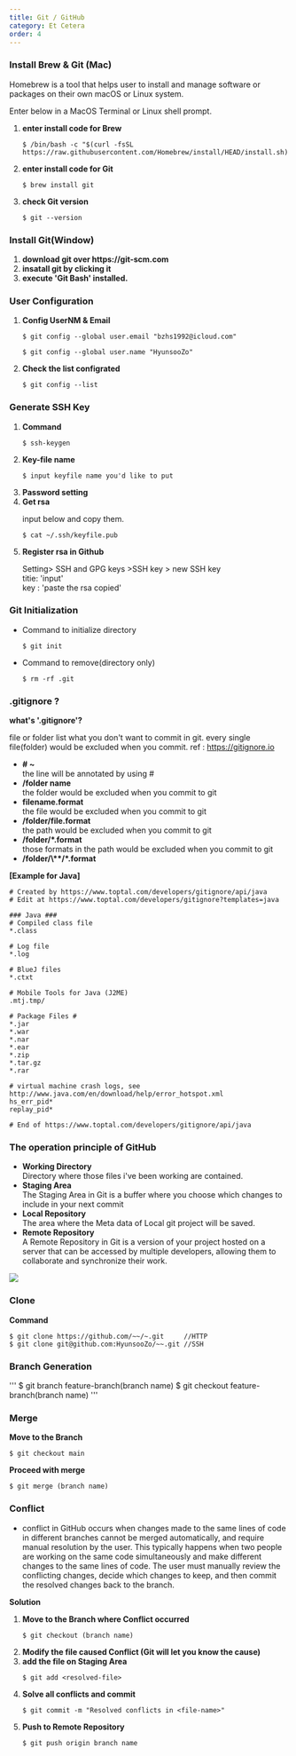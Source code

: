 ```yaml
---
title: Git / GitHub
category: Et Cetera
order: 4
---
```


### Install Brew & Git (Mac) 

Homebrew is a tool that helps user to install and manage software or packages on their own macOS or Linux system.

Enter below in a MacOS Terminal or Linux shell prompt.

<ol>
<li><b>enter install code for Brew</b></li>

```
$ /bin/bash -c "$(curl -fsSL https://raw.githubusercontent.com/Homebrew/install/HEAD/install.sh)"
```
<li><b>enter install code for Git</b></li>

```
$ brew install git
```

<li><b>check Git version</b></li>

```
$ git --version
```
</ol>


### Install Git(Window) 

<ol>
<li><b>download git over  https://git-scm.com</b></li>

<li><b>insatall git by clicking it</b></li>

<li><b>execute 'Git Bash' installed.</b></li>
</ol>


### User Configuration

<ol>
<li><b>Config UserNM & Email</b></li>

```
$ git config --global user.email "bzhs1992@icloud.com"
```

```
$ git config --global user.name "HyunsooZo"
```
<li><b> Check the list configrated</b></li>

```
$ git config --list
```
</ol>


### Generate SSH Key 

<ol>
<li><b>Command</b></li>

```
$ ssh-keygen 
```

<li><b>Key-file name</b></li>

```
$ input keyfile name you'd like to put
```

<li><b>Password setting</b></li>

<li><b>Get rsa</b></li>

input below and copy them. 

```
$ cat ~/.ssh/keyfile.pub
```

<li><b>Register rsa in Github</b></li>

Setting> SSH and GPG keys >SSH key > new SSH key<br>
titie: 'input'<br>
key : 'paste the rsa copied'

</ol>


### Git Initialization

<ul>

<li>Command to initialize directory</li>

```
$ git init
```
<li>Command to remove(directory only)</li>

```
$ rm -rf .git
```
</ul>


### .gitignore ?

**what's '.gitignore'?**

file or folder list what you don't want to commit in git. 
every single file(folder) would be excluded when you commit. 
ref : https://gitignore.io
<ul>
<li><b># ~</b></li>
the line will be annotated by using #
<li><b>/folder name</b></li>
the folder would be excluded when you commit to git 
<li><b>filename.format</b></li>
the file would be excluded when you commit to git 
<li><b>/folder/file.format</b></li>
the path would be excluded when you commit to git 
<li><b>/folder/*.format</b></li>
those formats in the path would be excluded when you commit to git 
<li><b>/folder/\**/*.format</b></li>
</ul>

**[Example for Java]**
```
# Created by https://www.toptal.com/developers/gitignore/api/java
# Edit at https://www.toptal.com/developers/gitignore?templates=java

### Java ###
# Compiled class file
*.class

# Log file
*.log

# BlueJ files
*.ctxt

# Mobile Tools for Java (J2ME)
.mtj.tmp/

# Package Files #
*.jar
*.war
*.nar
*.ear
*.zip
*.tar.gz
*.rar

# virtual machine crash logs, see http://www.java.com/en/download/help/error_hotspot.xml
hs_err_pid*
replay_pid*

# End of https://www.toptal.com/developers/gitignore/api/java
```


### The operation principle of GitHub

<ul>
<li><b>Working Directory</b></li>
Directory where those files i've been working are contained.

<li><b>Staging Area</b></li>
The Staging Area in Git is a buffer where you choose which changes to include in your next commit

<li><b>Local Repository</b></li>
The area where the Meta data of Local git project will be saved. 

<li><b>Remote Repository</b></li>
A Remote Repository in Git is a version of your project hosted on a server that can be accessed by multiple developers, allowing them to collaborate and synchronize their work.
</ul>

![](https://ifh.cc/g/mYYMlP.jpg)


### Clone

**Command**
```
$ git clone https://github.com/~~/~.git     //HTTP
$ git clone git@github.com:HyunsooZo/~~.git //SSH
```


### Branch Generation

'''
$ git branch feature-branch(branch name)
$ git checkout feature-branch(branch name)
'''


### Merge

**Move to the Branch**
```
$ git checkout main
```

**Proceed with merge**
```
$ git merge (branch name)
```


### Conflict 
<ul>
 <li>conflict in GitHub occurs when changes made to the same lines of code in different branches cannot be merged automatically, and require manual resolution by the user. This typically happens when two people are working on the same code simultaneously and make different changes to the same lines of code. The user must manually review the conflicting changes, decide which changes to keep, and then commit the resolved changes back to the branch.</li>
</ul>

**Solution**

<ol>

<li><b>Move to the Branch where Conflict occurred</b></li>

```
$ git checkout (branch name)
```

<li><b>Modify the file caused Conflict (Git will let you know the cause)</b></li>

<li><b>add the file on Staging Area</b></li>

```
$ git add <resolved-file>
```

<li><b>Solve all conflicts and commit </b></li>

```
$ git commit -m "Resolved conflicts in <file-name>"
```

<li><b>Push to Remote Repository</b></li>

```
$ git push origin branch name
```
</ol>